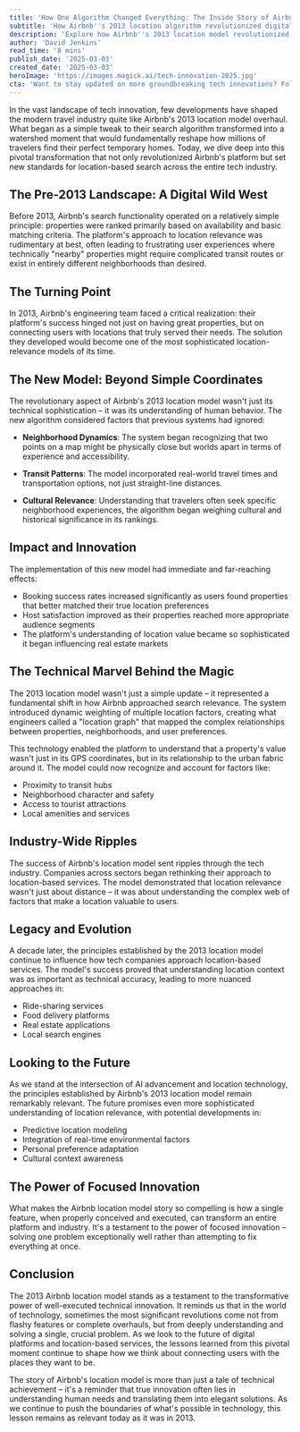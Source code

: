 ```yaml
---
title: 'How One Algorithm Changed Everything: The Inside Story of Airbnb''s 2013 Location Model Revolution'
subtitle: 'How Airbnb''s 2013 location algorithm revolutionized digital travel'
description: 'Explore how Airbnb''s 2013 location model revolutionized the travel industry by introducing sophisticated algorithms that went beyond simple coordinates to understand neighborhood dynamics, transit patterns, and cultural relevance. This watershed moment not only transformed Airbnb''s platform but set new standards for location-based search across the entire tech industry.'
author: 'David Jenkins'
read_time: '8 mins'
publish_date: '2025-03-03'
created_date: '2025-03-03'
heroImage: 'https://images.magick.ai/tech-innovation-2025.jpg'
cta: 'Want to stay updated on more groundbreaking tech innovations? Follow us on LinkedIn for daily insights into the technologies reshaping our digital landscape!'
---
```


In the vast landscape of tech innovation, few developments have shaped the modern travel industry quite like Airbnb's 2013 location model overhaul. What began as a simple tweak to their search algorithm transformed into a watershed moment that would fundamentally reshape how millions of travelers find their perfect temporary homes. Today, we dive deep into this pivotal transformation that not only revolutionized Airbnb's platform but set new standards for location-based search across the entire tech industry.

## The Pre-2013 Landscape: A Digital Wild West

Before 2013, Airbnb's search functionality operated on a relatively simple principle: properties were ranked primarily based on availability and basic matching criteria. The platform's approach to location relevance was rudimentary at best, often leading to frustrating user experiences where technically "nearby" properties might require complicated transit routes or exist in entirely different neighborhoods than desired.

## The Turning Point

In 2013, Airbnb's engineering team faced a critical realization: their platform's success hinged not just on having great properties, but on connecting users with locations that truly served their needs. The solution they developed would become one of the most sophisticated location-relevance models of its time.

## The New Model: Beyond Simple Coordinates

The revolutionary aspect of Airbnb's 2013 location model wasn't just its technical sophistication – it was its understanding of human behavior. The new algorithm considered factors that previous systems had ignored:

- **Neighborhood Dynamics**: The system began recognizing that two points on a map might be physically close but worlds apart in terms of experience and accessibility.
  
- **Transit Patterns**: The model incorporated real-world travel times and transportation options, not just straight-line distances.
  
- **Cultural Relevance**: Understanding that travelers often seek specific neighborhood experiences, the algorithm began weighing cultural and historical significance in its rankings.

## Impact and Innovation

The implementation of this new model had immediate and far-reaching effects:

- Booking success rates increased significantly as users found properties that better matched their true location preferences
- Host satisfaction improved as their properties reached more appropriate audience segments
- The platform's understanding of location value became so sophisticated it began influencing real estate markets

## The Technical Marvel Behind the Magic

The 2013 location model wasn't just a simple update – it represented a fundamental shift in how Airbnb approached search relevance. The system introduced dynamic weighting of multiple location factors, creating what engineers called a "location graph" that mapped the complex relationships between properties, neighborhoods, and user preferences.

This technology enabled the platform to understand that a property's value wasn't just in its GPS coordinates, but in its relationship to the urban fabric around it. The model could now recognize and account for factors like:

- Proximity to transit hubs
- Neighborhood character and safety
- Access to tourist attractions
- Local amenities and services

## Industry-Wide Ripples

The success of Airbnb's location model sent ripples through the tech industry. Companies across sectors began rethinking their approach to location-based services. The model demonstrated that location relevance wasn't just about distance – it was about understanding the complex web of factors that make a location valuable to users.

## Legacy and Evolution

A decade later, the principles established by the 2013 location model continue to influence how tech companies approach location-based services. The model's success proved that understanding location context was as important as technical accuracy, leading to more nuanced approaches in:

- Ride-sharing services
- Food delivery platforms
- Real estate applications
- Local search engines

## Looking to the Future

As we stand at the intersection of AI advancement and location technology, the principles established by Airbnb's 2013 location model remain remarkably relevant. The future promises even more sophisticated understanding of location relevance, with potential developments in:

- Predictive location modeling
- Integration of real-time environmental factors
- Personal preference adaptation
- Cultural context awareness

## The Power of Focused Innovation

What makes the Airbnb location model story so compelling is how a single feature, when properly conceived and executed, can transform an entire platform and industry. It's a testament to the power of focused innovation – solving one problem exceptionally well rather than attempting to fix everything at once.

## Conclusion

The 2013 Airbnb location model stands as a testament to the transformative power of well-executed technical innovation. It reminds us that in the world of technology, sometimes the most significant revolutions come not from flashy features or complete overhauls, but from deeply understanding and solving a single, crucial problem. As we look to the future of digital platforms and location-based services, the lessons learned from this pivotal moment continue to shape how we think about connecting users with the places they want to be.

The story of Airbnb's location model is more than just a tale of technical achievement – it's a reminder that true innovation often lies in understanding human needs and translating them into elegant solutions. As we continue to push the boundaries of what's possible in technology, this lesson remains as relevant today as it was in 2013.